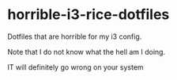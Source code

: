 # horrible-i3-rice-dotfiles
Dotfiles that are horrible for my i3 config.

Note that I do not know what the hell am I doing.

IT will definitely go wrong on your system
